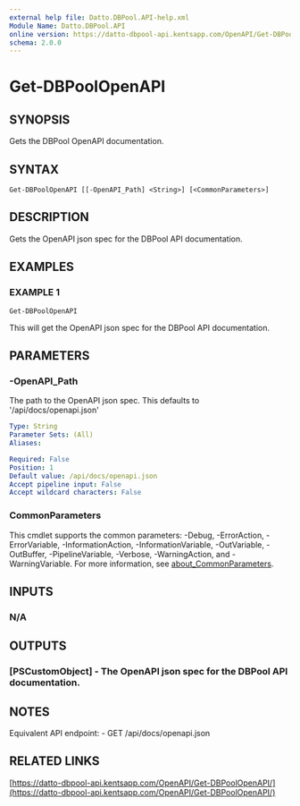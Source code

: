 ```yaml
---
external help file: Datto.DBPool.API-help.xml
Module Name: Datto.DBPool.API
online version: https://datto-dbpool-api.kentsapp.com/OpenAPI/Get-DBPoolOpenAPI/
schema: 2.0.0
---
```


# Get-DBPoolOpenAPI

## SYNOPSIS
Gets the DBPool OpenAPI documentation.

## SYNTAX

```
Get-DBPoolOpenAPI [[-OpenAPI_Path] <String>] [<CommonParameters>]
```

## DESCRIPTION
Gets the OpenAPI json spec for the DBPool API documentation.

## EXAMPLES

### EXAMPLE 1
```
Get-DBPoolOpenAPI
```

This will get the OpenAPI json spec for the DBPool API documentation.

## PARAMETERS

### -OpenAPI_Path
The path to the OpenAPI json spec.
This defaults to '/api/docs/openapi.json'

```yaml
Type: String
Parameter Sets: (All)
Aliases:

Required: False
Position: 1
Default value: /api/docs/openapi.json
Accept pipeline input: False
Accept wildcard characters: False
```

### CommonParameters
This cmdlet supports the common parameters: -Debug, -ErrorAction, -ErrorVariable, -InformationAction, -InformationVariable, -OutVariable, -OutBuffer, -PipelineVariable, -Verbose, -WarningAction, and -WarningVariable. For more information, see [about_CommonParameters](http://go.microsoft.com/fwlink/?LinkID=113216).

## INPUTS

### N/A
## OUTPUTS

### [PSCustomObject] - The OpenAPI json spec for the DBPool API documentation.
## NOTES
Equivalent API endpoint:
    - GET /api/docs/openapi.json

## RELATED LINKS

[https://datto-dbpool-api.kentsapp.com/OpenAPI/Get-DBPoolOpenAPI/](https://datto-dbpool-api.kentsapp.com/OpenAPI/Get-DBPoolOpenAPI/)

